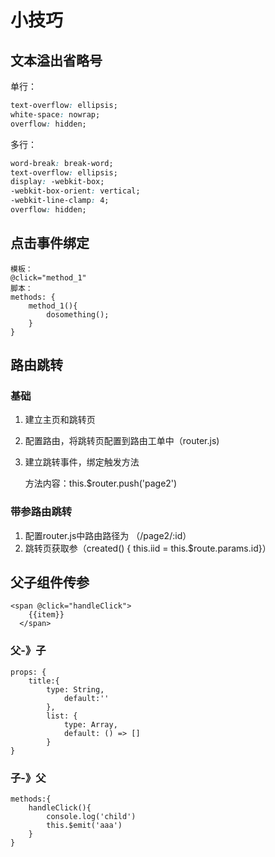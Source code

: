 # 小技巧

## 文本溢出省略号

单行：

```css
text-overflow: ellipsis;
white-space: nowrap;
overflow: hidden;
```

多行：

```css
word-break: break-word;
text-overflow: ellipsis;
display: -webkit-box;
-webkit-box-orient: vertical;
-webkit-line-clamp: 4;
overflow: hidden;
```

## 点击事件绑定

```vue
模板：
@click="method_1"
脚本：
methods: {
	method_1(){
		dosomething();
	}
}
```

## 路由跳转

### 基础

1. 建立主页和跳转页

2. 配置路由，将跳转页配置到路由工单中（router.js)

3. 建立跳转事件，绑定触发方法

    方法内容：this.$router.push('page2')

### 带参路由跳转

1. 配置router.js中路由路径为 （/page2/:id）
2. 跳转页获取参（created() { this.iid = this.$route.params.id}）

## 父子组件传参

```vue
<span @click="handleClick">
    {{item}}
  </span>
```

### 父-》子

```vue
props: {
    title:{
        type: String,
        	default:''
        },
        list: {
            type: Array,
            default: () => []
        }
}
```

### 子-》父

```vue
methods:{
    handleClick(){
        console.log('child')
        this.$emit('aaa')
    }
}
```


